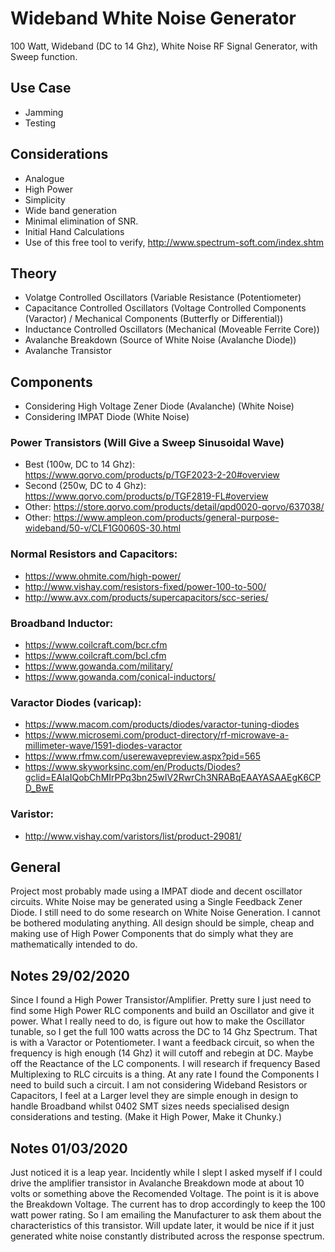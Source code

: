 # Wideband White Noise Generator
100 Watt, Wideband (DC to 14 Ghz), White Noise RF Signal Generator, with Sweep function.

## Use Case
- Jamming
- Testing

## Considerations
- Analogue
- High Power
- Simplicity
- Wide band generation
- Minimal elimination of SNR.
- Initial Hand Calculations
- Use of this free tool to verify, http://www.spectrum-soft.com/index.shtm


## Theory

- Volatge Controlled Oscillators (Variable Resistance (Potentiometer)
- Capacitance Controlled Oscillators (Voltage Controlled Components (Varactor) / Mechanical Components (Butterfly or Differential))
- Inductance Controlled Oscillators (Mechanical (Moveable Ferrite Core))
- Avalanche Breakdown (Source of White Noise (Avalanche Diode))
- Avalanche Transistor

## Components
- Considering High Voltage Zener Diode (Avalanche) (White Noise)
- Considering IMPAT Diode (White Noise)

### Power Transistors (Will Give a Sweep Sinusoidal Wave)
- Best (100w, DC to 14 Ghz): https://www.qorvo.com/products/p/TGF2023-2-20#overview
- Second (250w, DC to 4 Ghz): https://www.qorvo.com/products/p/TGF2819-FL#overview
- Other: https://store.qorvo.com/products/detail/qpd0020-qorvo/637038/
- Other: https://www.ampleon.com/products/general-purpose-wideband/50-v/CLF1G0060S-30.html

### Normal Resistors and Capacitors:

- https://www.ohmite.com/high-power/
- http://www.vishay.com/resistors-fixed/power-100-to-500/
- http://www.avx.com/products/supercapacitors/scc-series/

### Broadband Inductor:

- https://www.coilcraft.com/bcr.cfm
- https://www.coilcraft.com/bcl.cfm
- https://www.gowanda.com/military/
- https://www.gowanda.com/conical-inductors/

### Varactor Diodes (varicap):

- https://www.macom.com/products/diodes/varactor-tuning-diodes
- https://www.microsemi.com/product-directory/rf-microwave-a-millimeter-wave/1591-diodes-varactor
- https://www.rfmw.com/userewavepreview.aspx?pid=565
- https://www.skyworksinc.com/en/Products/Diodes?gclid=EAIaIQobChMIrPPq3bn25wIV2RwrCh3NRABqEAAYASAAEgK6CPD_BwE

### Varistor:

- http://www.vishay.com/varistors/list/product-29081/

## General
Project most probably made using a IMPAT diode and decent oscillator circuits. White Noise may be generated using a Single Feedback Zener Diode. I still need to do some research on White Noise Generation. I cannot be bothered modulating anything. All design should be simple, cheap and making use of High Power Components that do simply what they are mathematically intended to do.

## Notes 29/02/2020
Since I found a High Power Transistor/Amplifier. Pretty sure I just need to find some High Power RLC components and build an Oscillator and give it power. What I really need to do, is figure out how to make the Oscillator tunable, so I get the full 100 watts across the DC to 14 Ghz Spectrum. That is with a Varactor or Potentiometer. I want a feedback circuit, so when the frequency is high enough (14 Ghz) it will cutoff and rebegin at DC. Maybe off the Reactance of the LC components. I will research if frequency Based Multiplexing to RLC circuits is a thing. At any rate I found the Components I need to build such a circuit. I am not considering Wideband Resistors or Capacitors, I feel at a Larger level they are simple enough in design to handle Broadband whilst 0402 SMT sizes needs specialised design considerations and testing. (Make it High Power, Make it Chunky.)

## Notes 01/03/2020
Just noticed it is a leap year. Incidently while I slept I asked myself if I could drive the amplifier transistor in Avalanche Breakdown mode at about 10 volts or something above the Recomended Voltage. The point is it is above the Breakdown Voltage. The current has to drop accordingly to keep the 100 watt power rating. So I am emailing the Manufacturer to ask them about the characteristics of this transistor. Will update later, it would be nice if it just generated white noise constantly distributed across the response spectrum.

